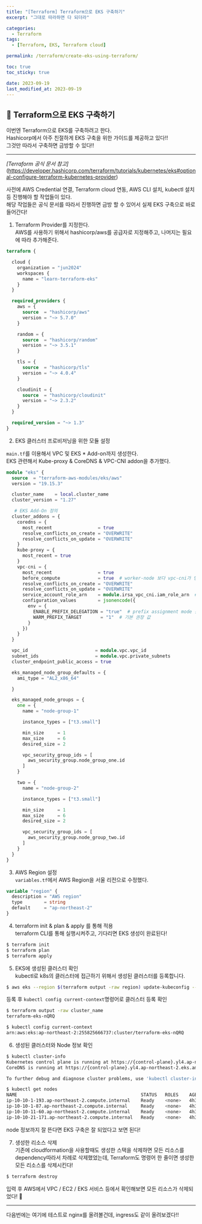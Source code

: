 ```yaml
---
title: "[Terraform] Terraform으로 EKS 구축하기"
excerpt: "그대로 따라하면 다 되더라"

categories:
  - Terraform
tags:
  - [Terraform, EKS, Terraform cloud]

permalink: /terraform/create-eks-using-terraform/

toc: true
toc_sticky: true

date: 2023-09-19
last_modified_at: 2023-09-19
---
```


## 🦥 Terraform으로 EKS 구축하기

이번엔 Terraform으로 EKS를 구축하려고 한다.   
Hashicorp에서 아주 친절하게 EKS 구축을 위한 가이드를 제공하고 있다!!   
그것만 따라서 구축하면 금방할 수 있다!!   

---   

*[Terraform 공식 문서 참고]*(https://developer.hashicorp.com/terraform/tutorials/kubernetes/eks#optional-configure-terraform-kubernetes-provider)   

사전에 AWS Credential 연결, Terraform cloud 연동, AWS CLI 설치, kubectl 설치 등 진행해야 할 작업들이 있다.   
해당 작업들은 공식 문서를 따라서 진행하면 금방 할 수 있어서 실제 EKS 구축으로 바로 들어간다!   

1. Terraform Provider를 지정한다.   
AWS를 사용하기 위해서 hashicorp/aws를 공급자로 지정해주고, 나머지는 필요에 따라 추가해준다.   

```tf
terraform {

  cloud {
    organization = "jun2024"
    workspaces {
      name = "learn-terraform-eks"
    }
  }

  required_providers {
    aws = {
      source  = "hashicorp/aws"
      version = "~> 5.7.0"
    }

    random = {
      source  = "hashicorp/random"
      version = "~> 3.5.1"
    }

    tls = {
      source  = "hashicorp/tls"
      version = "~> 4.0.4"
    }

    cloudinit = {
      source  = "hashicorp/cloudinit"
      version = "~> 2.3.2"
    }
  }

  required_version = "~> 1.3"
}
```

2. EKS 클러스터 프로비저닝을 위한 모듈 설정   

`main.tf`를 이용해서 VPC 및 EKS * Add-on까지 생성한다.   
EKS 관련해서 Kube-proxy & CoreDNS & VPC-CNI addon을 추가했다.   
```tf
module "eks" {
  source  = "terraform-aws-modules/eks/aws"
  version = "19.15.3"

  cluster_name    = local.cluster_name
  cluster_version = "1.27"

   # EKS Add-On 정의
  cluster_addons = {
    coredns = {
      most_recent                 = true
      resolve_conflicts_on_create = "OVERWRITE"
      resolve_conflicts_on_update = "OVERWRITE"
    }
    kube-proxy = {
      most_recent = true
    }
    vpc-cni = {
      most_recent                 = true
      before_compute              = true  # worker-node 보다 vpc-cni가 먼저 배포되어서 pod IP 할당 이슈가 발생하지 않게 한다.
      resolve_conflicts_on_create = "OVERWRITE"
      resolve_conflicts_on_update = "OVERWRITE"
      service_account_role_arn    = module.irsa_vpc_cni.iam_role_arn  # IRSA(k8s ServiceAccount에 IAM 역할을 사용한다)
      configuration_values        = jsonencode({
        env = {
          ENABLE_PREFIX_DELEGATION = "true"  # prefix assignment mode 활성화
          WARM_PREFIX_TARGET       = "1"  # 기본 권장 값
        }
      })
    }
  }

  vpc_id                         = module.vpc.vpc_id
  subnet_ids                     = module.vpc.private_subnets
  cluster_endpoint_public_access = true

  eks_managed_node_group_defaults = {
    ami_type = "AL2_x86_64"

  }

  eks_managed_node_groups = {
    one = {
      name = "node-group-1"

      instance_types = ["t3.small"]

      min_size     = 1
      max_size     = 6
      desired_size = 2

      vpc_security_group_ids = [
        aws_security_group.node_group_one.id
      ]
    }

    two = {
      name = "node-group-2"

      instance_types = ["t3.small"]

      min_size     = 1
      max_size     = 6
      desired_size = 2

      vpc_security_group_ids = [
        aws_security_group.node_group_two.id
      ]
    }
  }
}
```

3. AWS Region 설정   
`variables.tf`에서 AWS Region을 서울 리전으로 수정했다.   
```tf
variable "region" {
  description = "AWS region"
  type        = string
  default     = "ap-northeast-2"
}
```

4. terraform init & plan & apply 를 통해 적용   
terraform CLI를 통해 실행시켜주고, 기다리면 EKS 생성이 완료된다!   
```bash
$ terraform init
$ terraform plan
$ terraform apply
```

5. EKS에 생성된 클러스터 확인   
kubectl로 k8s의 클러스터에 접근하기 위해서 생성된 클러스터를 등록합니다.   
```bash
$ aws eks --region $(terraform output -raw region) update-kubeconfig --name $(terraform output -raw cluster_name)
```
등록 후 `kubectl config current-context`명령어로 클러스터 등록 확인   
```bash
$ terraform output -raw cluster_name
terraform-eks-nQRQ

$ kubectl config current-context
arn:aws:eks:ap-northeast-2:255825666737:cluster/terraform-eks-nQRQ
```   

6. 생성된 클러스터와 Node 정보 확인   
```bash
$ kubectl cluster-info
Kubernetes control plane is running at https://{control-plane}.yl4.ap-northeast-2.eks.amazonaws.com
CoreDNS is running at https://{control-plane}.yl4.ap-northeast-2.eks.amazonaws.com/api/v1/namespaces/kube-system/services/kube-dns:dns/proxy

To further debug and diagnose cluster problems, use 'kubectl cluster-info dump'.

$ kubectl get nodes
NAME                                              STATUS   ROLES    AGE     VERSION
ip-10-10-1-193.ap-northeast-2.compute.internal    Ready    <none>   4h35m   v1.27.4-eks-8ccc7ba
ip-10-10-1-87.ap-northeast-2.compute.internal     Ready    <none>   4h36m   v1.27.4-eks-8ccc7ba
ip-10-10-11-60.ap-northeast-2.compute.internal    Ready    <none>   4h36m   v1.27.4-eks-8ccc7ba
ip-10-10-21-171.ap-northeast-2.compute.internal   Ready    <none>   4h35m   v1.27.4-eks-8ccc7ba
```

node 정보까지 잘 뜬다면 EKS 구축은 잘 되었다고 보면 된다!   

7. 생성한 리소스 삭제   
기존에 cloudformation을 사용할때도 생성한 스택을 삭제하면 모든 리소스를 dependency따라서 차례로 삭제했었는데, Terraform도 명령어 한 줄이면 생성한 모든 리소스를 삭제시킨다!   

```bash
$ terraform destroy
```

입력 후 AWS에서 VPC / EC2 / EKS 서비스 등에서 확인해보면 모든 리소스가 삭제되었다! 🙌


---

다음번에는 여기에 테스트로 nginx를 올려볼건데, ingress도 같이 올려보겠다!!